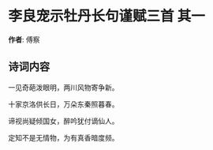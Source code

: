 # 李良宠示牡丹长句谨赋三首  其一

**作者**: 傅察

## 诗词内容

一见奇葩泼眼明，两川风物寄争新。

十家京洛供长日，万朵东秦照暮春。

谛视尚疑倾国女，醉吟犹付谪仙人。

定知不是无情物，为有真香暗度频。

